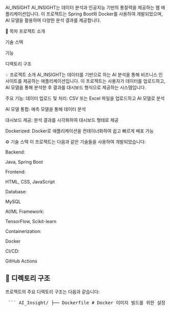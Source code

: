 AI_INSIGHT
AI_INSIGHT는 데이터 분석과 인공지능 기반의 통찰력을 제공하는 웹 애플리케이션입니다. 이 프로젝트는 Spring Boot와 Docker를 사용하여 개발되었으며, AI 모델을 활용하여 다양한 분석 결과를 제공합니다.

📝 목차
프로젝트 소개

기술 스택

기능

디렉토리 구조

💡 프로젝트 소개
AI_INSIGHT는 데이터를 기반으로 하는 AI 분석을 통해 비즈니스 인사이트를 제공하는 애플리케이션입니다. 이 프로젝트는 사용자가 데이터를 업로드하고, AI 모델을 통해 분석한 후 결과를 대시보드 형식으로 제공하는 시스템입니다.

주요 기능:
데이터 업로드 및 처리: CSV 또는 Excel 파일을 업로드하고 AI 모델로 분석

AI 모델 통합: 예측 모델을 통해 데이터 분석

대시보드 제공: 분석 결과를 시각화하여 대시보드 형태로 제공

Dockerized: Docker로 애플리케이션을 컨테이너화하여 쉽고 빠르게 배포 가능

⚙️ 기술 스택
이 프로젝트는 다음과 같은 기술들을 사용하여 개발되었습니다:

Backend:

Java, Spring Boot

Frontend:

HTML, CSS, JavaScript

Database:

MySQL

AI/ML Framework:

TensorFlow, Scikit-learn

Containerization:

Docker

CI/CD:

GitHub Actions

## 📁 **디렉토리 구조**

프로젝트의 주요 디렉토리 구조는 다음과 같습니다:

<pre> ``` AI_Insight/ ├── Dockerfile # Docker 이미지 빌드를 위한 설정 파일 ├── docker-compose.yml # Docker Compose 설정 파일 ├── gradle/ # Gradle 빌드 설정 파일 ├── src/ # 프로젝트 소스 코드 │ ├── main/ │ │ ├── java/ # Java 소스 코드 │ │ └── resources/ # 설정 파일 (application.properties 등) │ └── test/ # 테스트 코드 ├── models/ # AI 모델 파일 ├── README.md # 프로젝트 설명서 ``` </pre>
